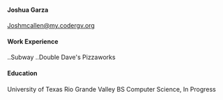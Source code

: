 #### Joshua Garza <h4>
Joshmcallen@my.codergv.org

#### Work Experience <h4>

..Subway
..Double Dave's Pizzaworks


#### Education <h4>

University of Texas Rio Grande Valley
BS Computer Science, In Progress
